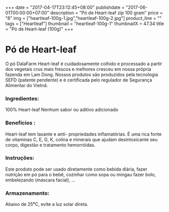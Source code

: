 +++
date = "2017-04-17T23:12:45+08:00"
publishdate = "2017-06-01T00:00:00+07:00"
description = "Pó de Heart-leaf zip 100 gram"
price = "8"
img = ["heartleaf-100g-1.jpg","heartleaf-100g-2.jpg"]
product_line = ""
tags = ["Heartleaf"]
thumbnail = "heartleaf-100g-1"
thumbnailX = 47.34
title = "Pó de Heart-leaf (100g)"
+++

# Pó de Heart-leaf

O pó DalaFarm Heart-leaf é cuidadosamente colhido e processado a partir dos vegetais crus mais frescos e melhores
cresceu em nossa própria fazenda em Lam Dong. Nossos produtos são produzidos pela tecnologia SEFD (patente pendente) e
é certificada pelo regulador de Segurança Alimentar do Vietnã.


### Ingredientes:
100% Heart-leaf
Nenhum sabor ou aditivo adicionado

### Benefícios :
Heart-leaf tem laxante e anti-
propriedades inflamatórias. É uma rica
fonte de vitaminas C, E, G, K, colina
e minerais que ajudam desintoxicante
seu corpo, digestão e tratamento
hemorróidas.

### Instruções:
Este produto pode ser usado diretamente como
bebida diária, fazer nutrição em pó
para o bebê, cozinhar como sopa ou mingau
fazer bolo, embelezando (máscara facial), ...

### Armazenamento:
Abaixo de 25⁰C, evite a luz solar direta.

